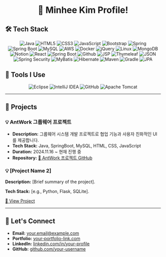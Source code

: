 <h1 align="center">👋 Minhee Kim Profile!</h1>


<h2>🛠 Tech Stack</h2>

<div align="center">
  <img src="https://img.shields.io/badge/Java-007396?style=for-the-badge&logo=java&logoColor=white" alt="Java" />
  <img src="https://img.shields.io/badge/HTML5-E34F26?style=for-the-badge&logo=html5&logoColor=white" alt="HTML5" />
  <img src="https://img.shields.io/badge/CSS3-1572B6?style=for-the-badge&logo=css3&logoColor=white" alt="CSS3" />
  <img src="https://img.shields.io/badge/JavaScript-F7DF1E?style=for-the-badge&logo=javascript&logoColor=black" alt="JavaScript" />
  <img src="https://img.shields.io/badge/Bootstrap-7952B3?style=for-the-badge&logo=bootstrap&logoColor=white" alt="Bootstrap" />
  <img src="https://img.shields.io/badge/Spring-6DB33F?style=for-the-badge&logo=spring&logoColor=white" alt="Spring" />
  <img src="https://img.shields.io/badge/SpringBoot-6DB33F?style=for-the-badge&logo=springboot&logoColor=white" alt="Spring Boot" />
  <img src="https://img.shields.io/badge/MySQL-4479A1?style=for-the-badge&logo=mysql&logoColor=white" alt="MySQL" />
  <img src="https://img.shields.io/badge/Amazon AWS-232F3E?style=for-the-badge&logo=Amazon AWS&logoColor=white" alt="AWS">
  <img src="https://img.shields.io/badge/Docker-2496ED?style=for-the-badge&logo=Docker&logoColor=white" alt="Docker">

  <img src="https://img.shields.io/badge/jQuery-0769AD?style=for-the-badge&logo=jQuery&logoColor=white" alt="jQuery">
  <img src="https://img.shields.io/badge/Linux-FCC624?style=for-the-badge&logo=Linux&logoColor=white" alt="Linux">
  <img src="https://img.shields.io/badge/MongoDB-47A248?style=for-the-badge&logo=MongoDB&logoColor=white" alt="MongoDB">

  <img src="https://img.shields.io/badge/Notion-000000?style=for-the-badge&logo=Notion&logoColor=white" alt="Notion">
  <img src="https://img.shields.io/badge/React-61DAFB?style=for-the-badge&logo=React&logoColor=white" alt="React">
  <img src="https://img.shields.io/badge/Spring Boot-6DB33F?style=for-the-badge&logo=Spring Boot&logoColor=white" alt="Spring Boot">
  <img src="https://img.shields.io/badge/Github-181717?style=for-the-badge&logo=Github&logoColor=white" alt="Github">

  
  <img src="https://img.shields.io/badge/JSP-E34F26?style=for-the-badge&logo=java&logoColor=white" alt="JSP" />
  <img src="https://img.shields.io/badge/Thymeleaf-005F99?style=for-the-badge&logo=Thymeleaf&logoColor=white" alt="Thymeleaf" />
  <img src="https://img.shields.io/badge/JSON-000000?style=for-the-badge&logo=JSON&logoColor=white" alt="JSON" />
  <img src="https://img.shields.io/badge/Spring%20Security-6DB33F?style=for-the-badge&logo=Spring-Security&logoColor=white" alt="Spring Security" />
  <img src="https://img.shields.io/badge/MyBatis-4479A1?style=for-the-badge&logo=MyBatis&logoColor=white" alt="MyBatis" />
  <img src="https://img.shields.io/badge/Hibernate-59666C?style=for-the-badge&logo=Hibernate&logoColor=white" alt="Hibernate" />
  <img src="https://img.shields.io/badge/Maven-C71A36?style=for-the-badge&logo=Apache-Maven&logoColor=white" alt="Maven" />
  <img src="https://img.shields.io/badge/Gradle-02303A?style=for-the-badge&logo=Gradle&logoColor=white" alt="Gradle" />
  <img src="https://img.shields.io/badge/JPA-6DB33F?style=for-the-badge&logo=Spring&logoColor=white" alt="JPA" />

  
</div>

<h2>🔧 Tools I Use</h2>

<div align="center">
  <img src="https://img.shields.io/badge/Eclipse-2C2255?style=for-the-badge&logo=eclipse&logoColor=white" alt="Eclipse" />
  <img src="https://img.shields.io/badge/IntelliJ_IDEA-000000?style=for-the-badge&logo=intellij-idea&logoColor=white" alt="IntelliJ IDEA" />
  <img src="https://img.shields.io/badge/GitHub-181717?style=for-the-badge&logo=github&logoColor=white" alt="GitHub" />
  <img src="https://img.shields.io/badge/Apache_Tomcat-F8DC75?style=for-the-badge&logo=apache-tomcat&logoColor=black" alt="Apache Tomcat" />
</div>

<hr/>

<h2>💼 Projects</h2>

<h3>💡 AntWork 그룹웨어 프로젝트</h3>
<ul>
  <li><strong>Description:</strong> 그룹웨어 시스템 개발 프로젝트로 협업 기능과 사용자 친화적인 UI를 제공합니다.</li>
  <li><strong>Tech Stack:</strong> Java, SpringBoot, MySQL, HTML, CSS, JavaScript</li>
  <li><strong>Duration:</strong> 2024.11.16 ~ 현재 진행 중</li>
  <li><strong>Repository:</strong> <a href="https://github.com/your-repository-link" target="_blank">🔗 AntWork 프로젝트 GitHub</a></li>
</ul>

<h3>💡 [Project Name 2]</h3>
<p><strong>Description:</strong> [Brief summary of the project].</p>
<p><strong>Tech Stack:</strong> [e.g., Python, Flask, SQLite].</p>
<a href="#">🔗 View Project</a>

<hr/>

<h2>🤝 Let's Connect</h2>
<ul>
  <li><strong>Email:</strong> <a href="mailto:your.email@example.com">your.email@example.com</a></li>
  <li><strong>Portfolio:</strong> <a href="#">your-portfolio-link.com</a></li>
  <li><strong>LinkedIn:</strong> <a href="https://linkedin.com/in/your-profile">linkedin.com/in/your-profile</a></li>
  <li><strong>GitHub:</strong> <a href="https://github.com/your-username">github.com/your-username</a></li>
</ul>

